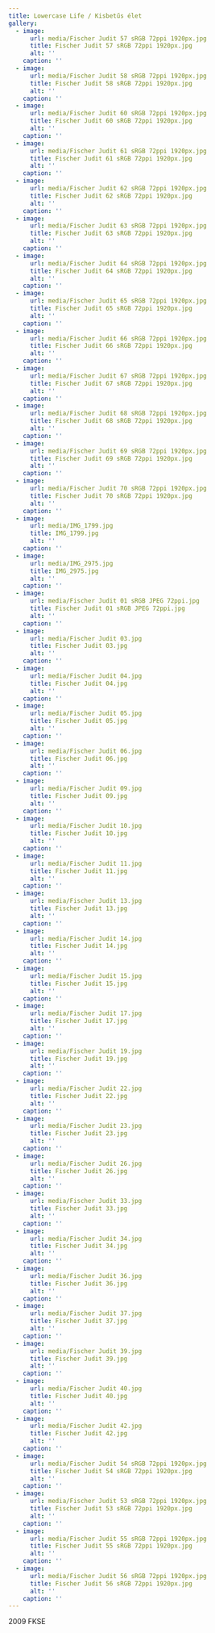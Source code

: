 ```yaml
---
title: Lowercase Life / Kisbetűs élet
gallery:
  - image:
      url: media/Fischer Judit 57 sRGB 72ppi 1920px.jpg
      title: Fischer Judit 57 sRGB 72ppi 1920px.jpg
      alt: ''
    caption: ''
  - image:
      url: media/Fischer Judit 58 sRGB 72ppi 1920px.jpg
      title: Fischer Judit 58 sRGB 72ppi 1920px.jpg
      alt: ''
    caption: ''
  - image:
      url: media/Fischer Judit 60 sRGB 72ppi 1920px.jpg
      title: Fischer Judit 60 sRGB 72ppi 1920px.jpg
      alt: ''
    caption: ''
  - image:
      url: media/Fischer Judit 61 sRGB 72ppi 1920px.jpg
      title: Fischer Judit 61 sRGB 72ppi 1920px.jpg
      alt: ''
    caption: ''
  - image:
      url: media/Fischer Judit 62 sRGB 72ppi 1920px.jpg
      title: Fischer Judit 62 sRGB 72ppi 1920px.jpg
      alt: ''
    caption: ''
  - image:
      url: media/Fischer Judit 63 sRGB 72ppi 1920px.jpg
      title: Fischer Judit 63 sRGB 72ppi 1920px.jpg
      alt: ''
    caption: ''
  - image:
      url: media/Fischer Judit 64 sRGB 72ppi 1920px.jpg
      title: Fischer Judit 64 sRGB 72ppi 1920px.jpg
      alt: ''
    caption: ''
  - image:
      url: media/Fischer Judit 65 sRGB 72ppi 1920px.jpg
      title: Fischer Judit 65 sRGB 72ppi 1920px.jpg
      alt: ''
    caption: ''
  - image:
      url: media/Fischer Judit 66 sRGB 72ppi 1920px.jpg
      title: Fischer Judit 66 sRGB 72ppi 1920px.jpg
      alt: ''
    caption: ''
  - image:
      url: media/Fischer Judit 67 sRGB 72ppi 1920px.jpg
      title: Fischer Judit 67 sRGB 72ppi 1920px.jpg
      alt: ''
    caption: ''
  - image:
      url: media/Fischer Judit 68 sRGB 72ppi 1920px.jpg
      title: Fischer Judit 68 sRGB 72ppi 1920px.jpg
      alt: ''
    caption: ''
  - image:
      url: media/Fischer Judit 69 sRGB 72ppi 1920px.jpg
      title: Fischer Judit 69 sRGB 72ppi 1920px.jpg
      alt: ''
    caption: ''
  - image:
      url: media/Fischer Judit 70 sRGB 72ppi 1920px.jpg
      title: Fischer Judit 70 sRGB 72ppi 1920px.jpg
      alt: ''
    caption: ''
  - image:
      url: media/IMG_1799.jpg
      title: IMG_1799.jpg
      alt: ''
    caption: ''
  - image:
      url: media/IMG_2975.jpg
      title: IMG_2975.jpg
      alt: ''
    caption: ''
  - image:
      url: media/Fischer Judit 01 sRGB JPEG 72ppi.jpg
      title: Fischer Judit 01 sRGB JPEG 72ppi.jpg
      alt: ''
    caption: ''
  - image:
      url: media/Fischer Judit 03.jpg
      title: Fischer Judit 03.jpg
      alt: ''
    caption: ''
  - image:
      url: media/Fischer Judit 04.jpg
      title: Fischer Judit 04.jpg
      alt: ''
    caption: ''
  - image:
      url: media/Fischer Judit 05.jpg
      title: Fischer Judit 05.jpg
      alt: ''
    caption: ''
  - image:
      url: media/Fischer Judit 06.jpg
      title: Fischer Judit 06.jpg
      alt: ''
    caption: ''
  - image:
      url: media/Fischer Judit 09.jpg
      title: Fischer Judit 09.jpg
      alt: ''
    caption: ''
  - image:
      url: media/Fischer Judit 10.jpg
      title: Fischer Judit 10.jpg
      alt: ''
    caption: ''
  - image:
      url: media/Fischer Judit 11.jpg
      title: Fischer Judit 11.jpg
      alt: ''
    caption: ''
  - image:
      url: media/Fischer Judit 13.jpg
      title: Fischer Judit 13.jpg
      alt: ''
    caption: ''
  - image:
      url: media/Fischer Judit 14.jpg
      title: Fischer Judit 14.jpg
      alt: ''
    caption: ''
  - image:
      url: media/Fischer Judit 15.jpg
      title: Fischer Judit 15.jpg
      alt: ''
    caption: ''
  - image:
      url: media/Fischer Judit 17.jpg
      title: Fischer Judit 17.jpg
      alt: ''
    caption: ''
  - image:
      url: media/Fischer Judit 19.jpg
      title: Fischer Judit 19.jpg
      alt: ''
    caption: ''
  - image:
      url: media/Fischer Judit 22.jpg
      title: Fischer Judit 22.jpg
      alt: ''
    caption: ''
  - image:
      url: media/Fischer Judit 23.jpg
      title: Fischer Judit 23.jpg
      alt: ''
    caption: ''
  - image:
      url: media/Fischer Judit 26.jpg
      title: Fischer Judit 26.jpg
      alt: ''
    caption: ''
  - image:
      url: media/Fischer Judit 33.jpg
      title: Fischer Judit 33.jpg
      alt: ''
    caption: ''
  - image:
      url: media/Fischer Judit 34.jpg
      title: Fischer Judit 34.jpg
      alt: ''
    caption: ''
  - image:
      url: media/Fischer Judit 36.jpg
      title: Fischer Judit 36.jpg
      alt: ''
    caption: ''
  - image:
      url: media/Fischer Judit 37.jpg
      title: Fischer Judit 37.jpg
      alt: ''
    caption: ''
  - image:
      url: media/Fischer Judit 39.jpg
      title: Fischer Judit 39.jpg
      alt: ''
    caption: ''
  - image:
      url: media/Fischer Judit 40.jpg
      title: Fischer Judit 40.jpg
      alt: ''
    caption: ''
  - image:
      url: media/Fischer Judit 42.jpg
      title: Fischer Judit 42.jpg
      alt: ''
    caption: ''
  - image:
      url: media/Fischer Judit 54 sRGB 72ppi 1920px.jpg
      title: Fischer Judit 54 sRGB 72ppi 1920px.jpg
      alt: ''
    caption: ''
  - image:
      url: media/Fischer Judit 53 sRGB 72ppi 1920px.jpg
      title: Fischer Judit 53 sRGB 72ppi 1920px.jpg
      alt: ''
    caption: ''
  - image:
      url: media/Fischer Judit 55 sRGB 72ppi 1920px.jpg
      title: Fischer Judit 55 sRGB 72ppi 1920px.jpg
      alt: ''
    caption: ''
  - image:
      url: media/Fischer Judit 56 sRGB 72ppi 1920px.jpg
      title: Fischer Judit 56 sRGB 72ppi 1920px.jpg
      alt: ''
    caption: ''
---
```

2009 FKSE

